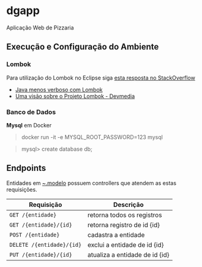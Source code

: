 # dgapp
Aplicação Web de Pizzaria

## Execução e Configuração do Ambiente

### Lombok
Para utilização do Lombok no Eclipse siga [esta resposta no StackOverflow](https://stackoverflow.com/a/46034044)
* [Java menos verboso com Lombok](http://blog.caelum.com.br/java-menos-verboso-com-lombok/)
* [Uma visão sobre o Projeto Lombok - Devmedia](https://www.devmedia.com.br/uma-visao-sobre-o-projeto-lombok/28321)

### Banco de Dados
**Mysql** em Docker
>  docker run -it -e MYSQL\_ROOT\_PASSWORD=123 mysql

>  mysql> create database db;

## Endpoints

Entidades em [~.modelo](https://github.com/Allanfs/dgapp/tree/master/src/main/java/com/github/allanfs/dgapp/modelo) possuem controllers que atendem as estas requisições.

| Requisição                	| Descrição                      	|
|---------------------------	|--------------------------------	|
| `GET /{entidade}`         	| retorna todos os registros     	|
| `GET /{entidade}/{id}`    	| retorna registro de id {id}    	|
| `POST /{entidade}`        	| cadastra a entidade            	|
| `DELETE /{entidade}/{id}` 	| exclui a entidade de id {id}   	|
| `PUT /{entidade}/{id}`    	| atualiza a entidade de id {id} 	|